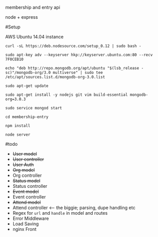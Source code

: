 membership and entry api

node + express


#Setup

AWS Ubuntu 14.04 instance

`curl -sL https://deb.nodesource.com/setup_0.12 | sudo bash -`

`sudo apt-key adv --keyserver hkp://keyserver.ubuntu.com:80 --recv 7F0CEB10`

`echo "deb http://repo.mongodb.org/apt/ubuntu "$(lsb_release -sc)"/mongodb-org/3.0 multiverse" | sudo tee /etc/apt/sources.list.d/mongodb-org-3.0.list`

`sudo apt-get update`

`sudo apt-get install -y nodejs git vim build-essential mongodb-org=3.0.3`

`sudo service mongod start`

`cd membership-entry`

`npm install`

`node server`

#todo

- ~~User model~~
- ~~User controller~~
- ~~User Auth~~
- ~~Org model~~
- Org controller
- ~~Status model~~
- Status controller
- ~~Event model~~
- Event controller
- ~~Attend model~~
- Attend controller <-- the biggie; parsing, dupe handling etc
- Regex for `url` and `handle` in model and routes
- Error Middleware
- Load Saving
- nginx Front
